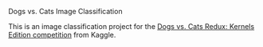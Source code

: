 Dogs vs. Cats Image Classification

This is an image classification project for the [Dogs vs. Cats Redux: Kernels Edition competition](https://www.kaggle.com/c/dogs-vs-cats-redux-kernels-edition/overview) from Kaggle.
